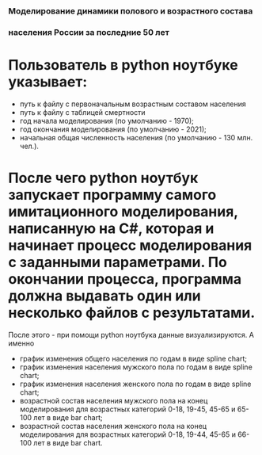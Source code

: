 ### Моделирование динамики полового и возрастного состава
### населения России за последние 50 лет

# Пользователь в python ноутбуке указывает:
- путь к файлу с первоначальным возрастным составом населения
- путь к файлу с таблицей смертности
- год начала моделирования (по умолчанию - 1970);
- год окончания моделирования (по умолчанию - 2021);
- начальная общая численность населения (по умолчанию - 130 млн. чел.).

# После чего python ноутбук запускает программу самого имитационного моделирования, написанную на C#, которая и начинает процесс моделирования с заданными параметрами. По окончании процесса, программа должна выдавать один или несколько файлов с результатами. 

После этого - при помощи python ноутбука данные визуализируются. А именно
- график изменения общего населения по годам в виде spline chart;
- график изменения населения мужского пола по годам в виде spline chart;
- график изменения населения женского пола по годам в виде spline chart;
- возрастной состав населения мужского пола на конец моделирования для возрастных категорий 0-18, 19-45, 45-65 и 65-100 лет в виде bar chart;
- возрастной состав населения женского пола на конец моделирования для возрастных категорий 0-18, 19-44, 45-65 и 66-100 лет в виде bar chart.
